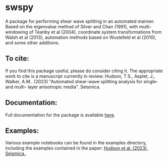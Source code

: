# swspy

A package for performing shear wave splitting in an automated manner. Based on the eigenvalue method of Silver and Chan (1991), with multi-windowing of Teanby et al (2004), coordinate system transformations from Walsh et al (2013), automation methods based on Wustefeld et al (2010), and some other additions.

## To cite:

If you find this package useful, please do consider citing it. The appropriate work to cite is a manuscript currently in review:
Hudson, T.S., Asplet, J., Walker, A.M.. (2023) "Automated shear-wave splitting analysis for single- and multi- layer anisotropic media". Seismica.

## Documentation:

Full documentation for the package is available [here](https://swspy.readthedocs.io/en/latest/).

## Examples:

Various example notebooks can be found in the examples directory, including the examples contained in the paper: [Hudson et al. (2023), Seismica.](https://seismica.library.mcgill.ca/article/view/1031).
